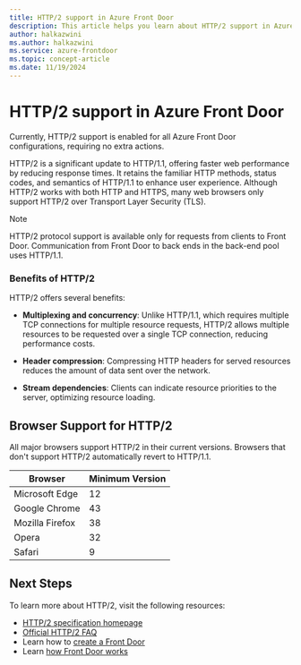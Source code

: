 ```yaml
---
title: HTTP/2 support in Azure Front Door
description: This article helps you learn about HTTP/2 support in Azure Front Door
author: halkazwini
ms.author: halkazwini
ms.service: azure-frontdoor
ms.topic: concept-article
ms.date: 11/19/2024
---
```


# HTTP/2 support in Azure Front Door

Currently, HTTP/2 support is enabled for all Azure Front Door configurations, requiring no extra actions.

HTTP/2 is a significant update to HTTP/1.1, offering faster web performance by reducing response times. It retains the familiar HTTP methods, status codes, and semantics of HTTP/1.1 to enhance user experience. Although HTTP/2 works with both HTTP and HTTPS, many web browsers only support HTTP/2 over Transport Layer Security (TLS).

> [!NOTE]
> HTTP/2 protocol support is available only for requests from clients to Front Door. Communication from Front Door to back ends in the back-end pool uses HTTP/1.1.

### Benefits of HTTP/2

HTTP/2 offers several benefits:

* **Multiplexing and concurrency**: Unlike HTTP/1.1, which requires multiple TCP connections for multiple resource requests, HTTP/2 allows multiple resources to be requested over a single TCP connection, reducing performance costs.

* **Header compression**: Compressing HTTP headers for served resources reduces the amount of data sent over the network.

* **Stream dependencies**: Clients can indicate resource priorities to the server, optimizing resource loading.

## Browser Support for HTTP/2

All major browsers support HTTP/2 in their current versions. Browsers that don't support HTTP/2 automatically revert to HTTP/1.1.

| Browser         | Minimum Version |
|-----------------|-----------------|
| Microsoft Edge  | 12              |
| Google Chrome   | 43              |
| Mozilla Firefox | 38              |
| Opera           | 32              |
| Safari          | 9               |

## Next Steps

To learn more about HTTP/2, visit the following resources:

- [HTTP/2 specification homepage](https://http2.github.io/)
- [Official HTTP/2 FAQ](https://http2.github.io/faq/)
- Learn how to [create a Front Door](quickstart-create-front-door.md)
- Learn [how Front Door works](front-door-routing-architecture.md)
